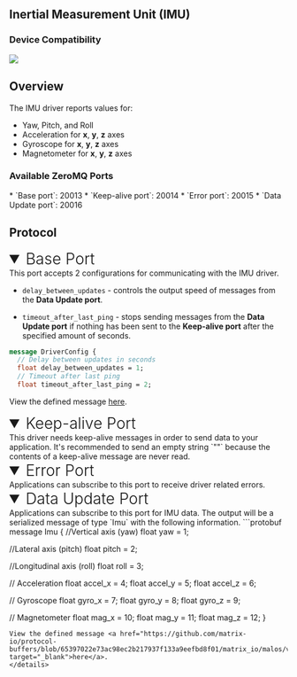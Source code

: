 <h2 style="padding-top:0">Inertial Measurement Unit (IMU)</h2>

### Device Compatibility
<img class="creator-compatibility-icon" src="../../img/creator-icon.svg">

## Overview

The IMU driver reports values for:

* Yaw, Pitch, and Roll
* Acceleration for **x**, **y**, **z** axes
* Gyroscope for **x**, **y**, **z** axes
* Magnetometer for **x**, **y**, **z** axes

<h3 style="padding-top:0">Available ZeroMQ Ports</h3>
* `Base port`: 20013
* `Keep-alive port`: 20014
* `Error port`: 20015
* `Data Update port`: 20016

## Protocol
<!-- Base PORT -->
<details open>
<summary style="font-size: 1.75rem; font-weight: 300;">Base Port</summary>
This port accepts 2 configurations for communicating with the IMU driver. 

* `delay_between_updates` - controls the output speed of messages from the **Data Update port**. 

* `timeout_after_last_ping` - stops sending messages from the **Data Update port** if nothing has been sent to the **Keep-alive port** after the specified amount of seconds.

```protobuf
message DriverConfig {
  // Delay between updates in seconds
  float delay_between_updates = 1;
  // Timeout after last ping
  float timeout_after_last_ping = 2;
```
View the defined message <a href="https://github.com/matrix-io/protocol-buffers/blob/master/matrix_io/malos/v1/driver.proto" target="_blank">here</a>.
</details>

<!-- Keep-alive PORT -->
<details open>
<summary style="font-size: 1.75rem; font-weight: 300;">Keep-alive Port</summary>
This driver needs keep-alive messages in order to send data to your application. It's recommended to send an empty string `""` because the contents of a keep-alive message are never read.
</details>

<!-- Error PORT -->
<details open>
<summary style="font-size: 1.75rem; font-weight: 300;">Error Port</summary>
Applications can subscribe to this port to receive driver related errors.
</details>

<!-- Data Update PORT -->
<details open>
<summary style="font-size: 1.75rem; font-weight: 300;">Data Update Port</summary>
Applications can subscribe to this port for IMU data. The output will be a serialized message of type `Imu` with the following information.
```protobuf
message Imu {
  //Vertical axis (yaw)
  float yaw = 1;

  //Lateral axis (pitch)
  float pitch = 2;

  //Longitudinal axis (roll)
  float roll = 3;

  // Acceleration
  float accel_x = 4;
  float accel_y = 5;
  float accel_z = 6;

  // Gyroscope
  float gyro_x = 7;
  float gyro_y = 8;
  float gyro_z = 9;

  // Magnetometer
  float mag_x = 10;
  float mag_y = 11;
  float mag_z = 12;
}
```
View the defined message <a href="https://github.com/matrix-io/protocol-buffers/blob/65397022e73ac98ec2b217937f133a9eefbd8f01/matrix_io/malos/v1/sense.proto" target="_blank">here</a>.
</details>